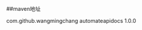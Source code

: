 ##maven地址
<!-- https://mvnrepository.com/artifact/com.github.wangmingchang/automateapidocs -->
<dependency>
    <groupId>com.github.wangmingchang</groupId>
    <artifactId>automateapidocs</artifactId>
    <version>1.0.0</version>
</dependency>
